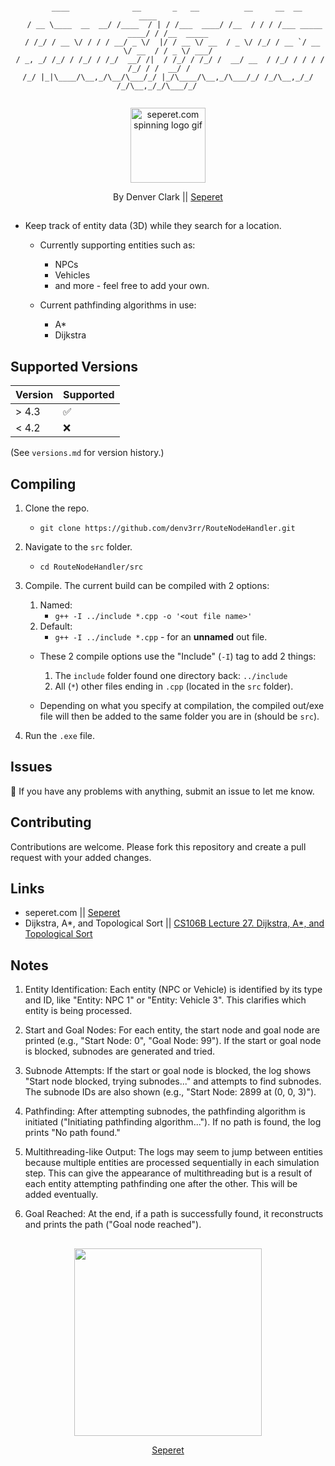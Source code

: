 <div align="center">

````

    ____              __       _   __          __     __  __                ____         
   / __ \____  __  __/ /____  / | / /___  ____/ /__  / / / /___ _____  ____/ / /__  _____
  / /_/ / __ \/ / / / __/ _ \/  |/ / __ \/ __  / _ \/ /_/ / __ `/ __ \/ __  / / _ \/ ___/
 / _, _/ /_/ / /_/ / /_/  __/ /|  / /_/ / /_/ /  __/ __  / /_/ / / / / /_/ / /  __/ /    
/_/ |_|\____/\__,_/\__/\___/_/ |_/\____/\__,_/\___/_/ /_/\__,_/_/ /_/\__,_/_/\___/_/     
                                                                                         

````



<img src="https://images.squarespace-cdn.com/content/v1/612e9679ca3ada2f6398ebb3/c05732db-3886-411e-8985-1745b6bc638a/IMG_3139-ezgif.com-crop.gif?format=1500w" alt="seperet.com spinning logo gif" width="120" height="120"/>

By Denver Clark || [Seperet](https://seperet.com)

</div>




##

-  Keep track of entity data (3D) while they search for a location.
    -  Currently supporting entities such as:
        - NPCs
        - Vehicles
        - and more - feel free to add your own.

    - Current pathfinding algorithms in use:
        - A*
        - Dijkstra



        
## Supported Versions

  | Version | Supported          |
  | ------- | ------------------ |
  | > 4.3   | :white_check_mark: |
  | < 4.2   | :x:                |

(See `versions.md` for version history.)

## Compiling

1. Clone the repo.
    - `git clone https://github.com/denv3rr/RouteNodeHandler.git`

2. Navigate to the `src` folder.
    - `cd RouteNodeHandler/src`

3. Compile. The current build can be compiled with 2 options:
    1. Named:
        - `g++ -I ../include *.cpp -o '<out file name>'`
    2. Default:
        - `g++ -I ../include *.cpp` - for an **unnamed** out file.
    
    - These 2 compile options use the "Include" (`-I`) tag to add 2 things:
        1. The `include` folder found one directory back: `../include`
        2. All (`*`) other files ending in `.cpp` (located in the `src` folder).

    - Depending on what you specify at compilation, the compiled out/exe file will then be added to the same folder you are in (should be `src`).

4. Run the `.exe` file.




## Issues

🚧 If you have any problems with anything, submit an issue to let me know.




## Contributing

Contributions are welcome. Please fork this repository and create a pull request with your added changes.




## Links

- seperet.com || [Seperet](https://seperet.com)
- Dijkstra, A*, and Topological Sort || [CS106B Lecture 27. Dijkstra, A*, and Topological Sort](https://web.stanford.edu/class/archive/cs/cs106b/cs106b.1242/lectures/27-graph-algorithms/)




## Notes

1. Entity Identification: Each entity (NPC or Vehicle) is identified by its type and ID, like "Entity: NPC 1" or "Entity: Vehicle 3". This clarifies which entity is being processed.

2. Start and Goal Nodes: For each entity, the start node and goal node are printed (e.g., "Start Node: 0", "Goal Node: 99"). If the start or goal node is blocked, subnodes are generated and tried.

3. Subnode Attempts: If the start or goal node is blocked, the log shows "Start node blocked, trying subnodes..." and attempts to find subnodes. The subnode IDs are also shown (e.g., "Start Node: 2899 at (0, 0, 3)").

4. Pathfinding: After attempting subnodes, the pathfinding algorithm is initiated ("Initiating pathfinding algorithm..."). If no path is found, the log prints "No path found."

5. Multithreading-like Output: The logs may seem to jump between entities because multiple entities are processed sequentially in each simulation step. This can give the appearance of multithreading but is a result of each entity attempting pathfinding one after the other. This will be added eventually.

6. Goal Reached: At the end, if a path is successfully found, it reconstructs and prints the path ("Goal node reached").




##

<div align="center">
<img src="https://images.squarespace-cdn.com/content/v1/612e9679ca3ada2f6398ebb3/5c5d2752-5b10-4535-9591-acff011443fa/3dgifmaker21328.gif?format=1500w" width="300" height="300"/>

[Seperet](https://seperet.com)
</div>
